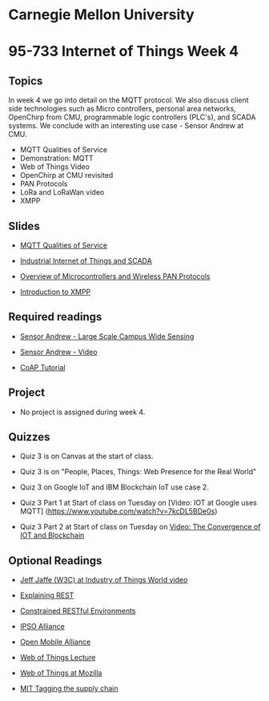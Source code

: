 # Carnegie Mellon University

# 95-733 Internet of Things Week 4

## Topics

In week 4 we go into detail on the MQTT protocol. We also discuss client side technologies
such as Micro controllers, personal area networks, OpenChirp from CMU, programmable logic controllers (PLC's), and SCADA systems. We conclude with an interesting use case - Sensor Andrew at CMU.

+ MQTT Qualities of Service  
+ Demonstration: MQTT
+ Web of Things Video
+ OpenChirp at CMU revisited
+ PAN Protocols
+ LoRa and LoRaWan video  
+ XMPP

## Slides

+ [MQTT Qualities of Service](https://www.andrew.cmu.edu/user/mm6/95-733/PowerPoint/04_MQTT_QualitiesOfService.pdf)

+ [Industrial Internet of Things and SCADA](https://www.andrew.cmu.edu/user/mm6/95-733/PowerPoint/04_SCADA.pdf)

+ [Overview of Microcontrollers and Wireless PAN Protocols](https://www.andrew.cmu.edu/user/mm6/95-733/PowerPoint/03_Microcontroller.pptx)

+ [Introduction to XMPP](https://www.andrew.cmu.edu/user/mm6/95-733/PowerPoint/04_XMPP_Overview.pptx)

## Required readings

+ [Sensor Andrew - Large Scale Campus Wide Sensing](https://users.ece.cmu.edu/~agr/resources/publications/ibm-sensor-andrew-11.pdf)

+ [Sensor Andrew - Video](https://vimeo.com/9079961)

+ [CoAP Tutorial](https://www.youtube.com/watch?v=4bSr5x5gKvA)

## Project

+ No project is assigned during week 4.

## Quizzes

+ Quiz 3 is on Canvas at the start of class.
+ Quiz 3 is on "People, Places, Things: Web Presence for the Real World"

+ Quiz 3 on Google IoT and IBM Blockchain IoT use case 2.

+ Quiz 3 Part 1 at Start of class on Tuesday on [Video: IOT at Google uses MQTT]
(https://www.youtube.com/watch?v=7kcDL5BDe0s)

+ Quiz 3 Part 2 at Start of class on Tuesday on [Video: The Convergence of IOT and Blockchain](https://developer.ibm.com/tv/convergence-iot-blockchain/)

## Optional Readings

+ [Jeff Jaffe (W3C) at Industry of Things World video](https://www.w3.org/WoT/)



+ [Explaining REST](http://www.looah.com/source/view/2284)

+ [Constrained RESTful Environments](https://datatracker.ietf.org/wg/core/charter/)

+ [IPSO Alliance](https://www.ipso-alliance.org/)

+ [Open Mobile Alliance](http://openmobilealliance.org/iot)

+ [Web of Things Lecture](https://www.youtube.com/watch?v=xgkglOZiF9M)

+ [Web of Things at Mozilla](https://iot.mozilla.org/things/)

+ [MIT Tagging the supply chain](http://news.mit.edu/2020/cryptographic-tag-supply-chain-0220)
